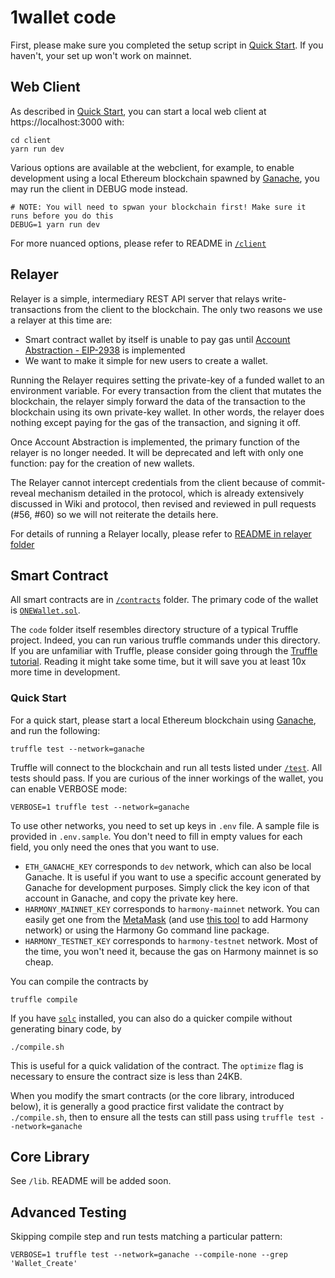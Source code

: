 # 1wallet code

First, please make sure you completed the setup script in [Quick Start](https://github.com/polymorpher/one-wallet#quick-start). If you haven't, your set up won't work on mainnet.

## Web Client

As described in [Quick Start](https://github.com/polymorpher/one-wallet#quick-start), you can start a local web client at https://localhost:3000 with:

```
cd client
yarn run dev
```

Various options are available at the webclient, for example, to enable development using a local Ethereum blockchain spawned by [Ganache](https://www.trufflesuite.com/ganache), you may run the client in DEBUG mode instead. 

``` 
# NOTE: You will need to spwan your blockchain first! Make sure it runs before you do this
DEBUG=1 yarn run dev
```

For more nuanced options, please refer to README in [`/client`](https://github.com/polymorpher/one-wallet/tree/master/code/client)

## Relayer

Relayer is a simple, intermediary REST API server that relays write-transactions from the client to the blockchain. The only two reasons we use a relayer at this time are:

- Smart contract wallet by itself is unable to pay gas until [Account Abstraction - EIP-2938](https://github.com/harmony-one/bounties/issues/35) is implemented 
- We want to make it simple for new users to create a wallet.

Running the Relayer requires setting the private-key of a funded wallet to an environment variable. For every transaction from the client that mutates the blockchain, the relayer simply forward the data of the transaction to the blockchain using its own private-key wallet. In other words, the relayer does nothing except paying for the gas of the transaction, and signing it off. 

Once Account Abstraction is implemented, the primary function of the relayer is no longer needed. It will be deprecated and left with only one function: pay for the creation of new wallets. 

The Relayer cannot intercept credentials from the client because of commit-reveal mechanism detailed in the protocol, which is already extensively discussed in Wiki and protocol, then revised and reviewed in pull requests (#56, #60) so we will not reiterate the details here.  

For details of running a Relayer locally, please refer to [README in relayer folder](https://github.com/polymorpher/one-wallet/tree/master/code/relayer)

## Smart Contract

All smart contracts are in [`/contracts`](https://github.com/polymorpher/one-wallet/tree/master/code/contracts) folder. The primary code of the wallet is [`ONEWallet.sol`](https://github.com/polymorpher/one-wallet/blob/master/code/contracts/ONEWallet.sol).

The `code` folder itself resembles directory structure of a typical Truffle project. Indeed, you can run various truffle commands under this directory. If you are unfamiliar with Truffle, please consider going through the [Truffle tutorial](https://www.trufflesuite.com/docs/truffle/overview). Reading it might take some time, but it will save you at least 10x more time in development.

### Quick Start

For a quick start, please start a local Ethereum blockchain using [Ganache](https://www.trufflesuite.com/ganache), and run the following:

```
truffle test --network=ganache
```

Truffle will connect to the blockchain and run all tests listed under [`/test`](https://github.com/polymorpher/one-wallet/tree/master/code/test). All tests should pass. If you are curious of the inner workings of the wallet, you can enable VERBOSE mode:

```
VERBOSE=1 truffle test --network=ganache
```

To use other networks, you need to set up keys in `.env` file. A sample file is provided in `.env.sample`. You don't need to fill in empty values for each field, you only need the ones that you want to use.

- `ETH_GANACHE_KEY` corresponds to `dev` network, which can also be local Ganache. It is useful if you want to use a specific account generated by Ganache for development purposes. Simply click the key icon of that account in Ganache, and copy the private key here.
- `HARMONY_MAINNET_KEY` corresponds to `harmony-mainnet` network. You can easily get one from the [MetaMask](https://chrome.google.com/webstore/detail/metamask/nkbihfbeogaeaoehlefnkodbefgpgknn?hl=en) (and use [this tool](https://1wallet.crazy.one/tools/metamask-add) to add Harmony network) or using the Harmony Go command line package.
- `HARMONY_TESTNET_KEY` corresponds to `harmony-testnet` network. Most of the time, you won't need it, because the gas on Harmony mainnet is so cheap.

You can compile the contracts by

```
truffle compile
```

If you have [`solc`](https://docs.soliditylang.org/en/v0.8.4/installing-solidity.html) installed, you can also do a quicker compile without generating binary code, by

```
./compile.sh
```

This is useful for a quick validation of the contract. The `optimize` flag is necessary to ensure the contract size is less than 24KB. 

When you modify the smart contracts (or the core library, introduced below), it is generally a good practice first validate the contract by `./compile.sh`, then to ensure all the tests can still pass using `truffle test --network=ganache` 

## Core Library

See `/lib`. README will be added soon. 

## Advanced Testing

Skipping compile step and run tests matching a particular pattern:  

```
VERBOSE=1 truffle test --network=ganache --compile-none --grep 'Wallet_Create'
```

